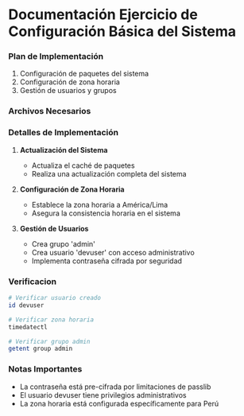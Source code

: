 # Documentación Ejercicio de Configuración Básica del Sistema

### Plan de Implementación

1. Configuración de paquetes del sistema
2. Configuración de zona horaria
3. Gestión de usuarios y grupos

### Archivos Necesarios
### Detalles de Implementación

1. **Actualización del Sistema**
    
    - Actualiza el caché de paquetes
    - Realiza una actualización completa del sistema
2. **Configuración de Zona Horaria**
    
    - Establece la zona horaria a América/Lima
    - Asegura la consistencia horaria en el sistema
3. **Gestión de Usuarios**
    
    - Crea grupo 'admin'
    - Crea usuario 'devuser' con acceso administrativo
    - Implementa contraseña cifrada por seguridad

### Verificacion
``` bash
# Verificar usuario creado
id devuser

# Verificar zona horaria
timedatectl

# Verificar grupo admin
getent group admin
```

### Notas Importantes

- La contraseña está pre-cifrada por limitaciones de passlib
- El usuario devuser tiene privilegios administrativos
- La zona horaria está configurada específicamente para Perú